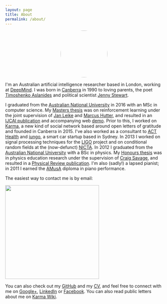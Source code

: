 ```yaml
---
layout: page
title: About
permalink: /about/
---
```


<center><img src="../assets/me.png" style="border-radius:50%" width="150" /></center>

I'm an Australian artificial intelligence researcher based in London, working at [DeepMind]. I was born in [Canberra] in 1990 to loving parents, the poet [Timoshenko Aslanides] and political scientist [Jenny Stewart].

I graduated from the [Australian National University] in 2016 with an MSc in computer science. My [Masters thesis] was on reinforcement learning under the joint supervision of [Jan Leike] and [Marcus Hutter], and resulted in an [IJCAI publication][ALH2017] and accompanying web [demo]. Prior to this, I worked on [Karma], a new kind of social network based around open letters of gratitude and founded in Canberra in 2015. I've also worked as a consultant to [ACT Health] and [iungo], a smart car startup based in Sydney. In 2013 I worked on signal processing techniques for the [LIGO] project and on conditional random fields at the (now-defunct) [NICTA]. In 2012 I graduated from the [Australian National University] with a BSc in physics. My [Honours thesis] was in physics education research under the supervision of [Craig Savage], and resulted in a [Physical Review publication][AS2013]. I'm also (sadly!) a lapsed pianist; in 2011 I earned the [AMusA] diploma in piano performance.

The easiest way to contact me is by email:

<img src="../assets/email.png" width="300" />

You can also check out my [GitHub] and my [CV], and feel free to connect with me on [Google+], [LinkedIn] or [Facebook]. You can also read public letters about me on [Karma Wiki].


<!-- People -->
[Timoshenko Aslanides]: https://www.jennystewart.net.au/
[Jenny Stewart]: http://grapevine.com.au/~timoshenko/
[Marcus Hutter]: http://hutter1.net
[Craig Savage]: http://people.physics.anu.edu.au/~cms130/
[Jan Leike]: https://jan.leike.name/

<!-- Social media -->
[GitHub]: https://github.com/aslanides
[Karma]: https://karma.wiki
[Facebook]: https://www.facebook.com/john.aslanides
[LinkedIn]: https://linkedin.com/in/johnaslanides
[Google+]: https://plus.google.com/+johnaslanides
[Karma Wiki]: https://karma.wiki/app/secure/user/bio:auth0%7C55c594c5a03e447768c72b57/biography/received

<!-- Places and organisations -->
[Canberra]: https://en.wikipedia.org/wiki/Canberra
[Australian National University]: http://anu.edu.au
[DeepMind]: https://deepmind.com
[NICTA]: http://nicta.com.au
[LIGO]: http://www.ligo.org/
[ACT Health]: http://www.health.act.gov.au/
[iungo]: http://iungo.com.au/

<!-- Documents and links -->
[Honours thesis]: ../docs/honours_thesis.pdf
[Masters thesis]: ../docs/masters_thesis.pdf
[CV]: ../docs/cv.pdf
[demo]: http://aslanides.io/aixijs
[AMusA]: https://en.wikipedia.org/wiki/Associate_in_Music,_Australia

<!-- Papers -->
[AS2013]: https://arxiv.org/abs/1302.7094
[ALH2017]: https://arxiv.org/abs/1705.10557

